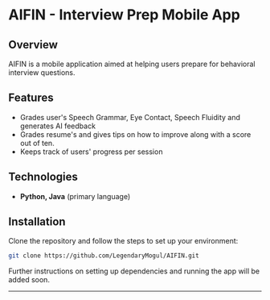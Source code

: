# AIFIN - Interview Prep Mobile App

## Overview
AIFIN is a mobile application aimed at helping users prepare for behavioral interview questions.  

## Features
- Grades user's Speech Grammar, Eye Contact, Speech Fluidity and generates AI feedback
- Grades resume's and gives tips on how to improve along with a score out of ten. 
- Keeps track of users' progress per session 

## Technologies
- **Python, Java** (primary language)

## Installation
Clone the repository and follow the steps to set up your environment:
```bash
git clone https://github.com/LegendaryMogul/AIFIN.git
```
Further instructions on setting up dependencies and running the app will be added soon.

---
